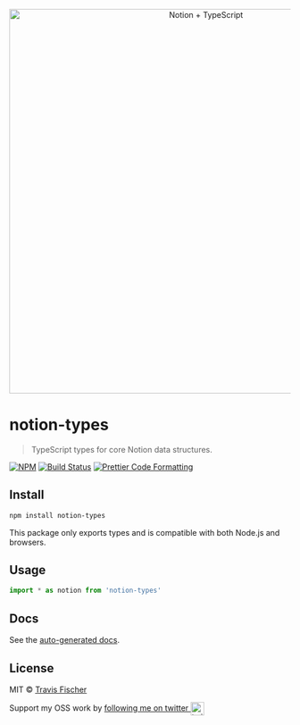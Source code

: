 <p align="center">
  <img alt="Notion + TypeScript" src="https://raw.githubusercontent.com/saasify-sh/notion-kit/master/notion-ts.png" width="689">
</p>

# notion-types

> TypeScript types for core Notion data structures.

[![NPM](https://img.shields.io/npm/v/notion-types.svg)](https://www.npmjs.com/package/notion-types) [![Build Status](https://travis-ci.com/saasify-sh/notion-kit.svg?branch=master)](https://travis-ci.com/saasify-sh/notion-kit) [![Prettier Code Formatting](https://img.shields.io/badge/code_style-prettier-brightgreen.svg)](https://prettier.io)

## Install

```bash
npm install notion-types
```

This package only exports types and is compatible with both Node.js and browsers.

## Usage

```ts
import * as notion from 'notion-types'
```

## Docs

See the [auto-generated docs](https://github.com/saasify-sh/notion-kit/blob/master/docs/notion-types.md).

## License

MIT © [Travis Fischer](https://transitivebullsh.it)

Support my OSS work by <a href="https://twitter.com/transitive_bs">following me on twitter <img src="https://storage.googleapis.com/saasify-assets/twitter-logo.svg" alt="twitter" height="24px" align="center"></a>
